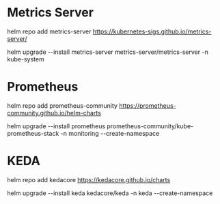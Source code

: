 # Metrics Server
helm repo add metrics-server https://kubernetes-sigs.github.io/metrics-server/

helm upgrade --install metrics-server metrics-server/metrics-server -n kube-system

# Prometheus
helm repo add prometheus-community https://prometheus-community.github.io/helm-charts

helm upgrade --install prometheus prometheus-community/kube-prometheus-stack -n monitoring --create-namespace

# KEDA
helm repo add kedacore https://kedacore.github.io/charts

helm upgrade --install keda kedacore/keda -n keda --create-namespace

